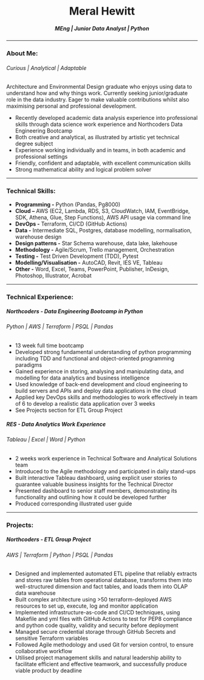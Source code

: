 # <center>**Meral Hewitt**</center>
##### <center>**MEng | Junior Data Analyst | Python**</center>

---

### **About Me:**

###### Curious | Analytical | Adaptable

Architecture and Environmental Design graduate who enjoys using data to understand how and why things work. Currently seeking junior/graduate role in the data industry. Eager to make valuable contributions whilst also maximising personal and professional development.

- Recently developed academic data analysis experience into professional skills through data science work experience and Northcoders Data Engineering Bootcamp
- Both creative and analytical, as illustrated by artistic yet technical degree subject
- Experience working individually and in teams, in both academic and professional settings
- Friendly, confident and adaptable, with excellent communication skills
- Strong mathematical ability and logical problem solver

---

### **Technical Skills:**

- **Programming -** Python (Pandas, Pg8000)
- **Cloud –** AWS (EC2, Lambda, RDS, S3, CloudWatch, IAM, EventBridge, SDK, Athena, Glue, Step Functions), AWS API usage via command line
- **DevOps -** Terraform, CI/CD (GitHub Actions)
- **Data -** Intermediate SQL, Postgres, database modelling, normalisation, warehouse design
- **Design patterns -** Star Schema warehouse, data lake, lakehouse
- **Methodology -** Agile/Scrum, Trello management, Orchestration
- **Testing -** Test Driven Development (TDD), Pytest
- **Modelling/Visualisation -** AutoCAD, Revit, IES VE, Tableau
- **Other -** Word, Excel, Teams, PowerPoint, Publisher, InDesign, Photoshop, Illustrator, Acrobat

---

### **Technical Experience:**

##### Northcoders - Data Engineering Bootcamp in Python
###### Python | AWS | Terraform | PSQL | Pandas

- 13 week full time bootcamp
- Developed strong fundamental understanding of python programming including TDD and functional and object-oriented programming paradigms
- Gained experience in storing, analysing and manipulating data, and modelling for data analytics and business intelligence
- Used knowledge of back-end development and cloud engineering to build servers and APIs and deploy data applications in the cloud
- Applied key DevOps skills and methodologies to work effectively in team of 6 to develop a realistic data application over 3 weeks
- See Projects section for ETL Group Project

##### RES - Data Analytics Work Experience
###### Tableau | Excel | Word | Python

- 2 weeks work experience in Technical Software and Analytical Solutions team
- Introduced to the Agile methodology and participated in daily stand-ups
- Built interactive Tableau dashboard, using explicit user stories to guarantee valuable business insights for the Technical Director
- Presented dashboard to senior staff members, demonstrating its functionality and outlining how it could be developed further
- Produced corresponding illustrated user guide

---

### **Projects:**

##### Northcoders - ETL Group Project

###### AWS | Terraform | Python | PSQL | Pandas

- Designed and implemented automated ETL pipeline that reliably extracts and stores raw tables from operational database, transforms them into well-structured dimension and fact tables, and loads them into OLAP data warehouse
- Built complex architecture using >50 terraform-deployed AWS resources to set up, execute, log and monitor application
- Implemented infrastructure-as-code and CI/CD techniques, using Makefile and yml files with GitHub Actions to test for PEP8 compliance and python code quality, validity and security before deployment
- Managed secure credential storage through GitHub Secrets and sensitive Terraform variables
- Followed Agile methodology and used Git for version control, to ensure collaborative workflow
- Utilised project management skills and natural leadership ability to facilitate efficient and effective teamwork, and successfully produce viable product by deadline

<!--


**mesuhe/mesuhe** is a ✨ _special_ ✨ repository because its `README.md` (this file) appears on your GitHub profile.

Here are some ideas to get you started:

- 🔭 I’m currently working on ...
- 🌱 I’m currently learning ...
- 👯 I’m looking to collaborate on ...
- 🤔 I’m looking for help with ...
- 💬 Ask me about ...
- 📫 How to reach me: ...
- 😄 Pronouns: ...
- ⚡ Fun fact: ...
-->

